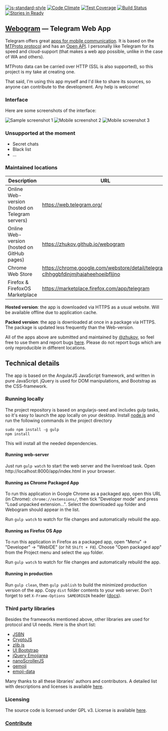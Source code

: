 [![js-standard-style](https://img.shields.io/badge/code%20style-standard-brightgreen.svg)](http://standardjs.com/)
[![Code Climate](https://codeclimate.com/github/bartist/webogram/badges/gpa.svg)](https://codeclimate.com/github/bartist/webogram)
[![Test Coverage](https://codeclimate.com/github/bartist/webogram/badges/coverage.svg)](https://codeclimate.com/github/bartist/webogram/coverage)
[![Build Status](https://travis-ci.org/bartist/webogram.svg?branch=codeclimate)](https://travis-ci.org/bartist/webogram)
[![Stories in Ready](https://badge.waffle.io/zhukov/webogram.png?label=ready&title=Ready)](https://waffle.io/zhukov/webogram)

## [Webogram](https://web.telegram.org) — Telegram Web App

Telegram offers great [apps for mobile communication](https://www.telegram.org). It is based on the [MTProto protocol](https://core.telegram.org/mtproto) and has an [Open API](https://core.telegram.org/api). I personally like Telegram for its speed and cloud-support (that makes a web app possible, unlike in the case of WA and others).

MTProto data can be carried over HTTP (SSL is also supported), so this project is my take at creating one.

That said, I'm using this app myself and I'd like to share its sources, so anyone can contribute to the development. Any help is welcome!


### Interface


Here are some screenshots of the interface:


![Sample screenshot 1](/app/img/screenshot1.png)
![Mobile screenshot 2](/app/img/screenshot2.png)
![Mobile screenshot 3](/app/img/screenshot3.png)


### Unsupported at the moment

* Secret chats
* Black list
* ...


### Maintained locations


| Description        | URL           | Type  |
| ------------- |-------------| -----:|
| Online Web-version (hosted on Telegram servers)      | https://web.telegram.org/ | hosted
| Online Web-version (hosted on GitHub pages)      | https://zhukov.github.io/webogram | hosted
| Chrome Web Store      | [https://chrome.google.com/webstore/detail/telegram/ clhhggbfdinjmjhajaheehoeibfljjno](https://chrome.google.com/webstore/detail/telegram/clhhggbfdinjmjhajaheehoeibfljjno) |   packed
| Firefox & FirefoxOS Marketplace | https://marketplace.firefox.com/app/telegram |    packed



**Hosted version**: the app is downloaded via HTTPS as a usual website. Will be available offline due to application cache.

**Packed version**: the app is downloaded at once in a package via HTTPS. The package is updated less frequently than the Web-version.

All of the apps above are submitted and maintained by [@zhukov](https://github.com/zhukov), so feel free to use them and report bugs [here](https://github.com/zhukov/webogram/issues). Please do not report bugs which are only reproducible in different locations.


## Technical details

The app is based on the AngularJS JavaScript framework, and written in pure JavaScript. jQuery is used for DOM manipulations, and Bootstrap as the CSS-framework.


### Running locally


The project repository is based on angularjs-seed and includes gulp tasks, so it's easy to launch the app locally on your desktop.
Install [node.js](http://nodejs.org/) and run the following commands in the project directory

```
sudo npm install -g gulp
npm install
```

This will install all the needed dependencies.


#### Running web-server


Just run `gulp watch` to start the web server and the livereload task.
Open http://localhost:8000/app/index.html in your browser.



#### Running as Chrome Packaged App

To run this application in Google Chrome as a packaged app, open this URL (in Chrome): `chrome://extensions/`, then tick "Developer mode" and press "Load unpacked extension...". Select the downloaded `app` folder and Webogram should appear in the list.

Run `gulp watch` to watch for file changes and automatically rebuild the app.


#### Running as Firefox OS App

To run this application in Firefox as a packaged app, open "Menu" -> "Developer" -> "WebIDE" (or hit `Shift + F8`). Choose "Open packaged app" from the Project menu and select the `app` folder.

Run `gulp watch` to watch for file changes and automatically rebuild the app.

#### Running in production

Run `gulp clean`, then `gulp publish` to build the minimized production version of the app. Copy `dist` folder contents to your web server. Don't forget to set `X-Frame-Options SAMEORIGIN` header ([docs](https://developer.mozilla.org/en-US/docs/Web/HTTP/X-Frame-Options)).


### Third party libraries

Besides the frameworks mentioned above, other libraries are used for protocol and UI needs. Here is the short list:

* [JSBN](http://www-cs-students.stanford.edu/~tjw/jsbn/)
* [CryptoJS](https://code.google.com/p/crypto-js/)
* [zlib.js](https://github.com/imaya/zlib.js)
* [UI Bootstrap](http://angular-ui.github.io/bootstrap/)
* [jQuery Emojiarea](https://github.com/diy/jquery-emojiarea)
* [nanoScrollerJS](https://github.com/jamesflorentino/nanoScrollerJS)
* [gemoji](https://github.com/github/gemoji)
* [emoji-data](https://github.com/iamcal/emoji-data)

Many thanks to all these libraries' authors and contributors. A detailed list with descriptions and licenses is available [here](/app/vendor).


### Licensing

The source code is licensed under GPL v3. License is available [here](/LICENSE).


### [Contribute](CONTRIBUTING.md)
